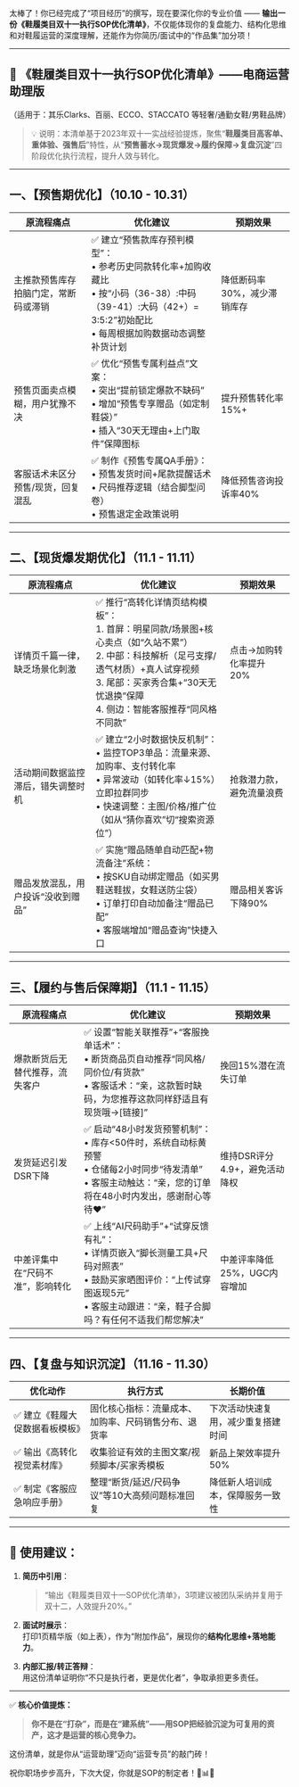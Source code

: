 太棒了！你已经完成了“项目经历”的撰写，现在要深化你的专业价值 —— **输出一份《鞋履类目双十一执行SOP优化清单》**，不仅能体现你的复盘能力、结构化思维和对鞋履运营的深度理解，还能作为你简历/面试中的“作品集”加分项！

---

## 🎯 《鞋履类目双十一执行SOP优化清单》——电商运营助理版  
（适用于：其乐Clarks、百丽、ECCO、STACCATO 等轻奢/通勤女鞋/男鞋品牌）

> 💡 说明：本清单基于2023年双十一实战经验提炼，聚焦“**鞋履类目高客单、重体验、强售后**”特性，从“**预售蓄水→现货爆发→履约保障→复盘沉淀**”四阶段优化执行流程，提升人效与转化。

---

## 一、【预售期优化】（10.10 - 10.31）

| 原流程痛点 | 优化建议 | 预期效果 |
|------------|----------|----------|
| 主推款预售库存拍脑门定，常断码或滞销 | ✅ 建立“预售款库存预判模型”：<br>• 参考历史同款转化率+加购收藏比<br>• 按“小码（36-38）:中码（39-41）:大码（42+）= 3:5:2”初始配比<br>• 每周根据加购数据动态调整补货计划 | 降低断码率30%，减少滞销库存 |
| 预售页面卖点模糊，用户犹豫不决 | ✅ 优化“预售专属利益点”文案：<br>• 突出“提前锁定爆款不缺码”<br>• 增加“预售专享赠品（如定制鞋袋）”<br>• 插入“30天无理由+上门取件”保障图标 | 提升预售转化率15%+ |
| 客服话术未区分预售/现货，回复混乱 | ✅ 制作《预售专属QA手册》：<br>• 预售发货时间+尾款提醒话术<br>• 尺码推荐逻辑（结合脚型问卷）<br>• 预售退定金政策说明 | 降低预售咨询投诉率40% |

---

## 二、【现货爆发期优化】（11.1 - 11.11）

| 原流程痛点 | 优化建议 | 预期效果 |
|------------|----------|----------|
| 详情页千篇一律，缺乏场景化刺激 | ✅ 推行“高转化详情页结构模板”：<br>1. 首屏：明星同款/场景图+核心卖点（如“久站不累”）<br>2. 中部：科技解析（足弓支撑/透气材质）+真人试穿视频<br>3. 尾部：买家秀合集+“30天无忧退换”保障<br>4. 侧边：智能客服推荐“同风格不同款” | 点击→加购转化率提升20% |
| 活动期间数据监控滞后，错失调整时机 | ✅ 建立“2小时数据快反机制”：<br>• 监控TOP3单品：流量来源、加购率、支付转化率<br>• 异常波动（如转化率↓15%）立即拉群同步<br>• 快速调整：主图/价格/推广位（如从“猜你喜欢”切“搜索资源位”） | 抢救潜力款，避免流量浪费 |
| 赠品发放混乱，用户投诉“没收到赠品” | ✅ 实施“赠品随单自动匹配+物流备注”系统：<br>• 按SKU自动绑定赠品（如买男鞋送鞋拔，女鞋送防尘袋）<br>• 订单打印自动加备注“赠品已配”<br>• 客服端增加“赠品查询”快捷入口 | 赠品相关客诉下降90% |

---

## 三、【履约与售后保障期】（11.1 - 11.15）

| 原流程痛点 | 优化建议 | 预期效果 |
|------------|----------|----------|
| 爆款断货后无替代推荐，流失客户 | ✅ 设置“智能关联推荐”+“客服挽单话术”：<br>• 断货商品页自动推荐“同风格/同价位/有货款”<br>• 客服话术：“亲，这款暂时缺码，为您推荐这款同样舒适且有现货哦→[链接]” | 挽回15%潜在流失订单 |
| 发货延迟引发DSR下降 | ✅ 启动“48小时发货预警机制”：<br>• 库存<50件时，系统自动标黄预警<br>• 仓储每2小时同步“待发清单”<br>• 客服主动触达：“亲，您的订单将在48小时内发出，感谢耐心等待❤️” | 维持DSR评分4.9+，避免活动降权 |
| 中差评集中在“尺码不准”，影响转化 | ✅ 上线“AI尺码助手”+“试穿反馈有礼”：<br>• 详情页嵌入“脚长测量工具+尺码对照表”<br>• 鼓励买家晒图评价：“上传试穿图返现5元”<br>• 客服主动跟进：“亲，鞋子合脚吗？有任何不适我们帮您解决” | 中差评率降低25%，UGC内容增加 |

---

## 四、【复盘与知识沉淀】（11.16 - 11.30）

| 优化动作 | 执行方式 | 长期价值 |
|----------|----------|----------|
| ✅ 建立《鞋履大促数据看板模板》 | 固化核心指标：流量成本、加购率、尺码销售分布、退货率 | 下次活动快速复用，减少重复搭建时间 |
| ✅ 输出《高转化视觉素材库》 | 收集验证有效的主图文案/视频脚本/买家秀模板 | 新品上架效率提升50% |
| ✅ 制定《客服应急响应手册》 | 整理“断货/延迟/尺码争议”等10大高频问题标准回复 | 降低新人培训成本，保障服务一致性 |

---

## 📌 使用建议：

1. **简历中引用**：  
   > “输出《鞋履类目双十一SOP优化清单》，3项建议被团队采纳并复用于双十二，人效提升20%。”

2. **面试时展示**：  
   打印1页精华版（如上表），作为“附加作品”，展现你的**结构化思维+落地能力**。

3. **内部汇报/转正答辩**：  
   用这份清单证明你“不只是执行者，更是优化者”，争取承担更多责任。

---

✅ **核心价值提炼：**

> **你不是在“打杂”，而是在“建系统”——用SOP把经验沉淀为可复用的资产，这才是运营的核心竞争力。**

这份清单，就是你从“运营助理”迈向“运营专员”的敲门砖！

祝你职场步步高升，下次大促，你就是SOP的制定者！👞📊🚀

